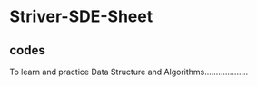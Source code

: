 # Striver-SDE-Sheet
## codes
To learn and practice Data Structure and Algorithms...................
